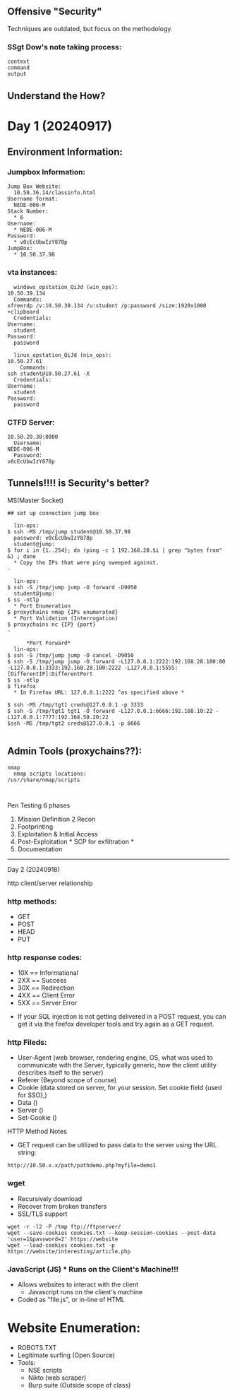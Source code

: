 ## Offensive "Security"
  Techniques are outdated, but focus on the methodology.

### SSgt Dow's note taking process:
```
context
command
output
```

Understand the How?
----------------------------------------------------------------------------------
# Day 1 (20240917)
  
## Environment Information:

### Jumpbox Information:
```
Jump Box Website:
  10.50.36.14/classinfo.html
Username format:
  NEDE-006-M
Stack Number:	  	      	          
  * 6
Username:
  * NEDE-006-M
Password:
  * v0cEcUbwIzY878p
JumpBox:
  * 10.50.37.98
```
### vta instances:
```
  windows_opstation_QiJd (win_ops):
10.50.39.134
  Commands:
xfreerdp /v:10.50.39.134 /u:student /p:password /size:1920x1000 +clipboard
  Credentials:
Username:
  student
Password:
  password

  linux_opstation_QiJd (nix_ops):
10.50.27.61
    Commands:
ssh student@10.50.27.61 -X
  Credentials:
Username:
  student
Password:
  password
```
### CTFD Server:
```
10.50.20.30:8000
  Username:
NEDE-006-M
  Password:
v0cEcUbwIzY878p
```

## Tunnels!!!! is Security's better?
  MS(Master Socket)

```
## set up connection jump box

  lin-ops:
$ ssh -MS /tmp/jump student@10.50.37.98
  password: v0cEcUbwIzY878p
  student@jump:
$ for i in {1..254}; do (ping -c 1 192.168.28.$i | grep "bytes from" &) ; done
  * Copy the IPs that were ping sweeped against.
-

  lin-ops:
$ ssh -S /tmp/jump jump -O forward -D9050
  student@jump:
$ ss -ntlp
  * Port Enumeration
$ proxychains nmap {IPs enumerated}  
  * Port Validation (Interrogation)
$ proxychains nc {IP} {port}
-

      *Port Forward*
  lin-ops:
$ ssh -S /tmp/jump jump -O cancel -D9050
$ ssh -S /tmp/jump jump -O forward -L127.0.0.1:2222:192.168.28.100:80 -L127.0.0.1:3333:192.168.28.100:2222 -L127.0.0.1:5555:[DifferentIP]:DifferentPort
$ ss -ntlp
$ firefox
  * In Firefox URL: 127.0.0.1:2222 ^as specified above *

$ ssh -MS /tmp/tgt1 creds@127.0.0.1 -p 3333
$ ssh -S /tmp/tgt1 tgt1 -O forward -L127.0.0.1:6666:192.168.10:22 -L127.0.0.1:7777:192.168.50.20:22
$ssh -MS /tmp/tgt2 creds@127.0.0.1 -p 6666


```

## Admin Tools (proxychains??):
```
nmap
  nmap scripts locations:
/usr/share/nmap/scripts



```


Pen Testing 6 phases
1. Mission Definition
2 Recon
3. Footprinting 
4. Exploitation & Initial Access
5. Post-Exploitation                        * SCP for exfiltration *
6. Documentation

--------------------------------------------------------------------------------

Day 2 (20240918)

http
  client/server relationship

### http methods:
- GET
- POST
- HEAD
- PUT

### http response codes:
- 10X == Informational
- 2XX == Success
- 30X == Redirection
- 4XX == Client Error
- 5XX == Server Error


* If your SQL injection is not getting delivered in a POST request, you can get it via the firefox developer tools and try again as a GET request.

### http Fileds:
- User-Agent (web browser, rendering engine, OS, what was used to communicate with the Server, typically generic, how the client utility describes itself to the server)
- Referer (Beyond scope of course)
- Cookie (data stored on server, for your session. Set cookie field {used for SSO},)
- Data ()
- Server ()
- Set-Cookie ()

HTTP Method Notes
  - GET request can be utilized to pass data to the server using the URL string:
```
http://10.50.x.x/path/pathdemo.php?myfile=demo1
```

### wget
- Recursively download
- Recover from broken transfers
- SSL/TLS support

```
wget -r -l2 -P /tmp ftp://ftpserver/
wget --save-cookies cookies.txt --keep-session-cookies --post-data 'user=1&password=2' https://website
wget --load-cookies cookies.txt -p https://website/interesting/article.php
```

### JavaScript (JS) * Runs on the Client's Machine!!!
  - Allows websites to interact with the client
    - Javascript runs on the client's machine
  - Coded as "file.js", or in-line of HTML


# Website Enumeration:
- ROBOTS.TXT
- Legitimate surfing (Open Source)
- Tools:
  - NSE scripts
  - Nikto (web scraper)
  - Burp suite (Outside scope of class)
 
